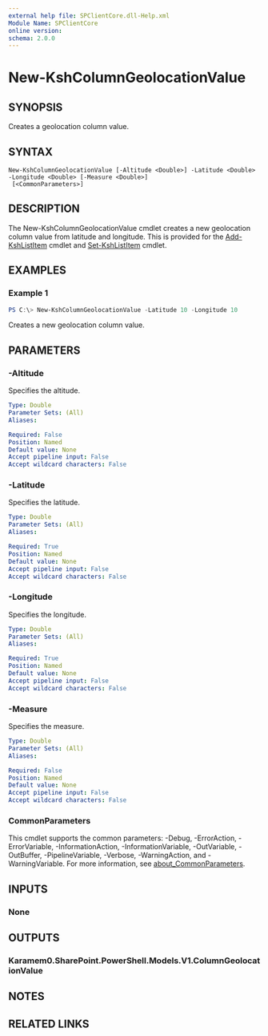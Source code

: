 ```yaml
---
external help file: SPClientCore.dll-Help.xml
Module Name: SPClientCore
online version:
schema: 2.0.0
---
```


# New-KshColumnGeolocationValue

## SYNOPSIS
Creates a geolocation column value.

## SYNTAX

```
New-KshColumnGeolocationValue [-Altitude <Double>] -Latitude <Double> -Longitude <Double> [-Measure <Double>]
 [<CommonParameters>]
```

## DESCRIPTION
The New-KshColumnGeolocationValue cmdlet creates a new geolocation column value from latitude and longitude.
This is provided for the [Add-KshListItem](Add-KshListItem.md) cmdlet and [Set-KshListItem](Set-KshListItem.md) cmdlet.

## EXAMPLES

### Example 1
```powershell
PS C:\> New-KshColumnGeolocationValue -Latitude 10 -Longitude 10
```

Creates a new geolocation column value.

## PARAMETERS

### -Altitude
Specifies the altitude.

```yaml
Type: Double
Parameter Sets: (All)
Aliases:

Required: False
Position: Named
Default value: None
Accept pipeline input: False
Accept wildcard characters: False
```

### -Latitude
Specifies the latitude.

```yaml
Type: Double
Parameter Sets: (All)
Aliases:

Required: True
Position: Named
Default value: None
Accept pipeline input: False
Accept wildcard characters: False
```

### -Longitude
Specifies the longitude.

```yaml
Type: Double
Parameter Sets: (All)
Aliases:

Required: True
Position: Named
Default value: None
Accept pipeline input: False
Accept wildcard characters: False
```

### -Measure
Specifies the measure.

```yaml
Type: Double
Parameter Sets: (All)
Aliases:

Required: False
Position: Named
Default value: None
Accept pipeline input: False
Accept wildcard characters: False
```

### CommonParameters
This cmdlet supports the common parameters: -Debug, -ErrorAction, -ErrorVariable, -InformationAction, -InformationVariable, -OutVariable, -OutBuffer, -PipelineVariable, -Verbose, -WarningAction, and -WarningVariable. For more information, see [about_CommonParameters](http://go.microsoft.com/fwlink/?LinkID=113216).

## INPUTS

### None

## OUTPUTS

### Karamem0.SharePoint.PowerShell.Models.V1.ColumnGeolocationValue

## NOTES

## RELATED LINKS
